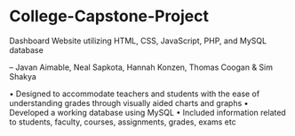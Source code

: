 # College-Capstone-Project
Dashboard Website utilizing HTML, CSS, JavaScript, PHP, and MySQL database

– Javan Aimable, Neal Sapkota, Hannah Konzen, Thomas Coogan & Sim Shakya

•	Designed to accommodate teachers and students with the ease of understanding grades through visually aided charts and graphs
•	Developed a working database using MySQL 
•	Included information related to students, faculty, courses, assignments, grades, exams etc
